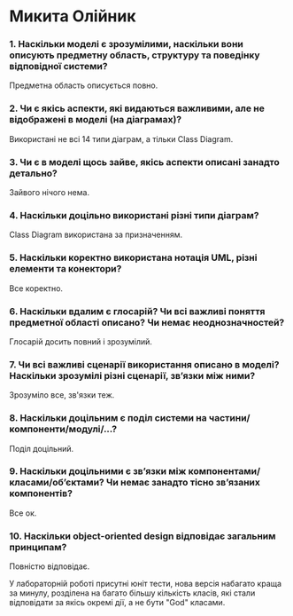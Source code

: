 # Микита Олійник

### 1. Наскільки моделі є зрозумілими, наскільки вони описують предметну область, структуру та поведінку відповідної системи?
Предметна область описується повно.
### 2. Чи є якісь аспекти, які видаються важливими, але не відображені в моделі (на діаграмах)?
Використані не всі 14 типи діаграм, а тільки Class Diagram.
### 3. Чи є в моделі щось зайве, якісь аспекти описані занадто детально?
Зайвого нічого нема.
### 4. Наскільки доцільно використані різні типи діаграм?
Class Diagram використана за призначенням.
### 5. Наскільки коректно використана нотація UML, різні елементи та конектори?
Все коректно.
### 6. Наскільки вдалим є глосарій? Чи всі важливі поняття предметної області описано? Чи немає неоднозначностей?
Глосарій досить повний і зрозумілий.
### 7. Чи всі важливі сценарії використання описано в моделі? Наскільки зрозумілі різні сценарії, зв’язки між ними?
Зрозуміло все, зв'язки теж.
### 8. Наскільки доцільним є поділ системи на частини/компоненти/модулі/...?
Поділ доцільний.
### 9. Наскільки доцільними є зв’язки між компонентами/класами/об’єктами? Чи немає занадто тісно зв’язаних компонентів?
Все ок.
### 10. Наскільки object-oriented design відповідає загальним принципам?
Повністю відповідає.

У лабораторній роботі присутні юніт тести, нова версія набагато краща за минулу, розділена на багато більшу кількість класів, які стали відповідати за якісь окремі дії, а не бути "God" класами.